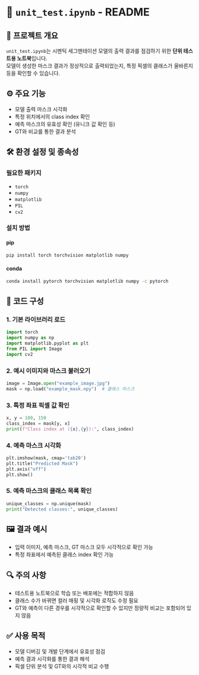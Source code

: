 # 🧪 `unit_test.ipynb` - README

## 📌 프로젝트 개요

`unit_test.ipynb`는 시멘틱 세그멘테이션 모델의 출력 결과를 점검하기 위한 **단위 테스트용 노트북**입니다.  
모델이 생성한 마스크 결과가 정상적으로 출력되었는지, 특정 픽셀의 클래스가 올바른지 등을 확인할 수 있습니다.

## ⚙️ 주요 기능

- 모델 출력 마스크 시각화
- 특정 위치에서의 class index 확인
- 예측 마스크의 유효성 확인 (유니크 값 확인 등)
- GT와 비교를 통한 결과 분석

## 🛠️ 환경 설정 및 종속성

### 필요한 패키지

- `torch`
- `numpy`
- `matplotlib`
- `PIL`
- `cv2`

### 설치 방법

#### pip
```bash
pip install torch torchvision matplotlib numpy
```

#### conda
```bash
conda install pytorch torchvision matplotlib numpy -c pytorch
```

## 📂 코드 구성

### 1. 기본 라이브러리 로드
```python
import torch
import numpy as np
import matplotlib.pyplot as plt
from PIL import Image
import cv2
```

### 2. 예시 이미지와 마스크 불러오기
```python
image = Image.open("example_image.jpg")
mask = np.load("example_mask.npy")  # 클래스 마스크
```

### 3. 특정 좌표 픽셀 값 확인
```python
x, y = 100, 150
class_index = mask[y, x]
print(f"Class index at ({x},{y}):", class_index)
```

### 4. 예측 마스크 시각화
```python
plt.imshow(mask, cmap='tab20')
plt.title("Predicted Mask")
plt.axis("off")
plt.show()
```

### 5. 예측 마스크의 클래스 목록 확인
```python
unique_classes = np.unique(mask)
print("Detected classes:", unique_classes)
```

## 🖼️ 결과 예시

- 입력 이미지, 예측 마스크, GT 마스크 모두 시각적으로 확인 가능
- 특정 좌표에서 예측된 클래스 index 확인 가능

## 🔍 주의 사항

- 테스트용 노트북으로 학습 또는 배포에는 적합하지 않음
- 클래스 수가 바뀌면 컬러 매핑 및 시각화 로직도 수정 필요
- GT와 예측이 다른 경우를 시각적으로 확인할 수 있지만 정량적 비교는 포함되어 있지 않음

## ✅ 사용 목적

- 모델 디버깅 및 개발 단계에서 유효성 점검
- 예측 결과 시각화를 통한 결과 해석
- 픽셀 단위 분석 및 GT와의 시각적 비교 수행